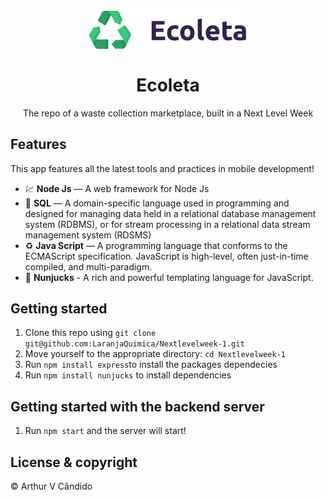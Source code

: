 <h1 align="center">
<br>
<img src="https://github.com/LaranjaQuimica/Nextlevelweek-1/blob/master/public/icones/logo.svg" alt="Logo" width="50%" >
  <br>
  <br>
Ecoleta
</h1>
<p align="center">The repo of a waste collection marketplace, built in a Next Level Week</p>

## Features

This app features all the latest tools and practices in mobile development!


- 💹 **Node Js** — A web framework for Node Js
- 📄 **SQL** — A domain-specific language used in programming and designed for managing data held in a relational database management system (RDBMS), or for stream processing in a relational data stream management system (RDSMS)
- ♻️ **Java Script** — A programming language that conforms to the ECMAScript specification. JavaScript is high-level, often just-in-time compiled, and multi-paradigm.
- 🚗 **Nunjucks** - A rich and powerful templating language for JavaScript.

## Getting started

1. Clone this repo using `git clone git@github.com:LaranjaQuimica/Nextlevelweek-1.git`
2. Move yourself to the appropriate directory: `cd Nextlevelweek-1`<br/>
3. Run `npm install express`to install the packages dependecies<br/>
4. Run `npm install nunjucks` to install dependencies<br/>

## Getting started with the backend server
1. Run `npm start` and the server will start!

## License & copyright

© Arthur V Cândido
